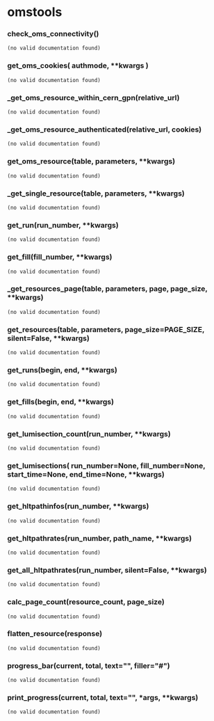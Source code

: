 # omstools  
  
### check\_oms\_connectivity()  
```text  
(no valid documentation found)  
```  
  
  
### get\_oms\_cookies( authmode, **kwargs )  
```text  
(no valid documentation found)  
```  
  
  
### \_get\_oms\_resource\_within\_cern\_gpn(relative\_url)  
```text  
(no valid documentation found)  
```  
  
  
### \_get\_oms\_resource\_authenticated(relative\_url, cookies)  
```text  
(no valid documentation found)  
```  
  
  
### get\_oms\_resource(table, parameters, **kwargs)  
```text  
(no valid documentation found)  
```  
  
  
### \_get\_single\_resource(table, parameters, **kwargs)  
```text  
(no valid documentation found)  
```  
  
  
### get\_run(run\_number, **kwargs)  
```text  
(no valid documentation found)  
```  
  
  
### get\_fill(fill\_number, **kwargs)  
```text  
(no valid documentation found)  
```  
  
  
### \_get\_resources\_page(table, parameters, page, page\_size, **kwargs)  
```text  
(no valid documentation found)  
```  
  
  
### get\_resources(table, parameters, page\_size=PAGE\_SIZE, silent=False, **kwargs)  
```text  
(no valid documentation found)  
```  
  
  
### get\_runs(begin, end, **kwargs)  
```text  
(no valid documentation found)  
```  
  
  
### get\_fills(begin, end, **kwargs)  
```text  
(no valid documentation found)  
```  
  
  
### get\_lumisection\_count(run\_number, **kwargs)  
```text  
(no valid documentation found)  
```  
  
  
### get\_lumisections( run\_number=None, fill\_number=None, start\_time=None, end\_time=None, **kwargs)  
```text  
(no valid documentation found)  
```  
  
  
### get\_hltpathinfos(run\_number, **kwargs)  
```text  
(no valid documentation found)  
```  
  
  
### get\_hltpathrates(run\_number, path\_name, **kwargs)  
```text  
(no valid documentation found)  
```  
  
  
### get\_all\_hltpathrates(run\_number, silent=False, **kwargs)  
```text  
(no valid documentation found)  
```  
  
  
### calc\_page\_count(resource\_count, page\_size)  
```text  
(no valid documentation found)  
```  
  
  
### flatten\_resource(response)  
```text  
(no valid documentation found)  
```  
  
  
### progress\_bar(current, total, text="", filler="#")  
```text  
(no valid documentation found)  
```  
  
  
### print\_progress(current, total, text="", *args, **kwargs)  
```text  
(no valid documentation found)  
```  
  
  
